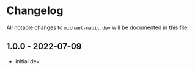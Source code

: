 # Changelog

All notable changes to `michael-nabil.dev` will be documented in this file.

## 1.0.0 - 2022-07-09

- initial dev
